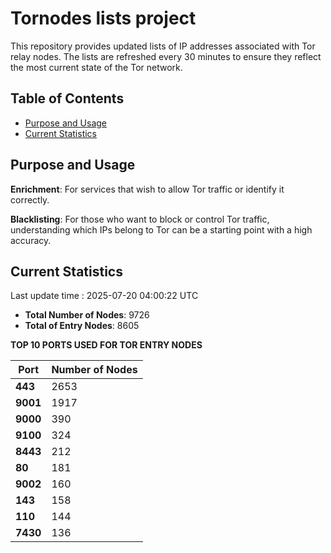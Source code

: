 # Tornodes lists project

This repository provides updated lists of IP addresses associated with Tor relay nodes. The lists are refreshed every 30 minutes to ensure they reflect the most current state of the Tor network.

## Table of Contents

- [Purpose and Usage](#purpose-and-usage)
- [Current Statistics](#current-statistics)


## Purpose and Usage

**Enrichment**: For services that wish to allow Tor traffic or identify it correctly.

**Blacklisting**: For those who want to block or control Tor traffic, understanding which IPs belong to Tor can be a starting point with a high accuracy.

## Current Statistics

Last update time : 2025-07-20 04:00:22 UTC

- **Total Number of Nodes**: 9726
- **Total of Entry Nodes**: 8605

**TOP 10 PORTS USED FOR TOR ENTRY NODES**

| **Port** | **Number of Nodes** |
|------|-----------------|
| **443**   | 2653  |
| **9001**   | 1917  |
| **9000**   | 390  |
| **9100**   | 324  |
| **8443**   | 212  |
| **80**   | 181  |
| **9002**   | 160  |
| **143**   | 158  |
| **110**   | 144  |
| **7430**   | 136  |

